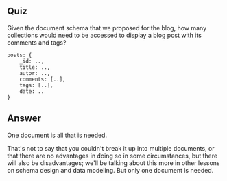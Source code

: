 ## Quiz

Given the document schema that we proposed for the blog, how many collections would need to be accessed to display a blog post with its comments and tags?

~~~mongo
posts: {
    _id: ..,
    title: ..,
    autor: ..,
    comments: [..],
    tags: [..],
    date: ..
}

~~~

## Answer

One document is all that is needed.

That's not to say that you couldn't break it up into multiple documents, or that there are no advantages in doing so in some circumstances, but there will also be disadvantages; we'll be talking about this more in other lessons on schema design and data modeling. But only one document is needed.




